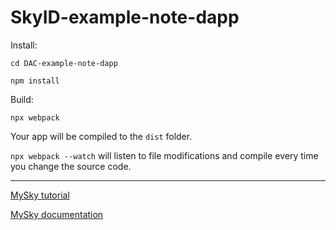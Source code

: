 # SkyID-example-note-dapp

Install:

`cd DAC-example-note-dapp`

`npm install`

Build:

`npx webpack`

Your app will be compiled to the `dist` folder.

`npx webpack --watch` will listen to file modifications and compile every time you change the source code.

_____

[MySky tutorial](https://my-sky.hns.siasky.net/)

[MySky documentation](https://siasky.net/docs/?javascript--browser#mysky)